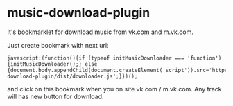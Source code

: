 # music-download-plugin

It's bookmarklet for download music from vk.com and m.vk.com.

Just create bookmark with next url:

```
javascript:(function(){if (typeof initMusicDownloader === 'function') {initMusicDownloader();} else {document.body.appendChild(document.createElement('script')).src='https://fornit1917.github.io/music-download-plugin/dist/downloader.js';}})();
```

and click on this bookmark when you on site vk.com / m.vk.com. Any track will has new button for download.
